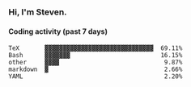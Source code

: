 ### Hi, I'm Steven.

#### Coding activity (past 7 days)
```
TeX       ▓▓▓▓▓▓▓▓▓▓▓▓▓▓▓▓▓▓▓▓▓▓▓▓▓▓▓▓▓▓  69.11%
Bash      ▓▓▓▓▓▓▓                         16.15%
other     ▓▓▓▓                             9.87%
markdown  ▓                                2.66%
YAML                                       2.20%
```
